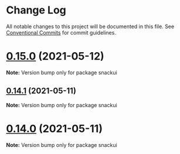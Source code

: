 # Change Log

All notable changes to this project will be documented in this file.
See [Conventional Commits](https://conventionalcommits.org) for commit guidelines.

# [0.15.0](https://github.com/getdish/dish/compare/v0.3.2...v0.15.0) (2021-05-12)

**Note:** Version bump only for package snackui





## [0.14.1](https://github.com/getdish/dish/compare/v0.14.0...v0.14.1) (2021-05-11)

**Note:** Version bump only for package snackui





# [0.14.0](https://github.com/getdish/dish/compare/v0.13.0...v0.14.0) (2021-05-11)

**Note:** Version bump only for package snackui
